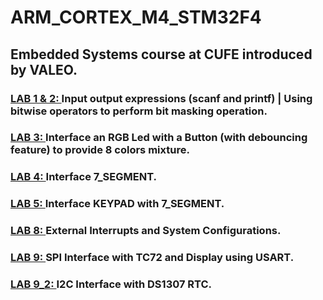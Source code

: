 # ARM_CORTEX_M4_STM32F4
## Embedded Systems course at CUFE introduced by VALEO.
### <a href="https://github.com/ezzat223/ARM_CORTEX_M4_STM32F4/tree/main/Lab1_2">LAB 1 & 2: </a>Input output expressions (scanf and printf) | Using bitwise operators to perform bit masking operation.
### <a href="https://github.com/ezzat223/ARM_CORTEX_M4_STM32F4/tree/main/Lab3">LAB 3: </a>Interface an RGB Led with a Button (with debouncing feature) to provide 8 colors mixture. 
### <a href="https://github.com/ezzat223/ARM_CORTEX_M4_STM32F4/tree/main/Lab4">LAB 4: </a>Interface 7_SEGMENT. 
### <a href="https://github.com/ezzat223/ARM_CORTEX_M4_STM32F4/tree/main/Lab5">LAB 5: </a>Interface KEYPAD with 7_SEGMENT. 
### <a href="https://github.com/ezzat223/ARM_CORTEX_M4_STM32F4/tree/main/Lab8">LAB 8: </a>External Interrupts and System Configurations.
### <a href="https://github.com/ezzat223/ARM_CORTEX_M4_STM32F4/tree/main/Lab9">LAB 9: </a>SPI Interface with TC72 and Display using USART.
### <a href="https://github.com/ezzat223/ARM_CORTEX_M4_STM32F4/tree/main/Lab9_2">LAB 9_2: </a>I2C Interface with DS1307 RTC.


